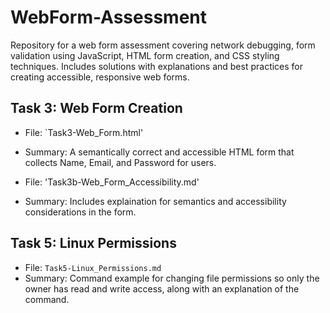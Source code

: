# WebForm-Assessment
Repository for a web form assessment covering network debugging, form validation using JavaScript, HTML form creation, and CSS styling techniques. Includes solutions with explanations and best practices for creating accessible, responsive web forms.

## Task 3: Web Form Creation
- File: `Task3-Web_Form.html'
- Summary: A semantically correct and accessible HTML form that collects Name, Email, and Password for users.

- File: 'Task3b-Web_Form_Accessibility.md'
- Summary: Includes explaination for semantics and accessibility considerations in the form.

## Task 5: Linux Permissions
- File: `Task5-Linux_Permissions.md`
- Summary: Command example for changing file permissions so only the owner has read and write access, along with an explanation of the command.
